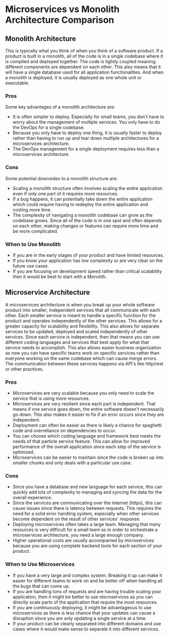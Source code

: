 # Microservices vs Monolith Architecture Comparison

## Monolith Architecture

This is typically what you think of when you think of a software product. If a product is built in a monolith, all of the code is in a single codebase where it is compiled and deployed together. The code is tightly coupled meaning different components are dependent on each other. This also means that it will have a single database used for all application functionalities. And when a monolith is deployed, it is usually deployed as one whole unit or executable.

### Pros

Some key advantages of a monolith architecture are:

- It is often simpler to deploy. Especially for small teams, you don't have to worry about the management of multiple services. You only have to do the DevOps for a single codebase.
- Because you only have to deploy one thing, it is usually faster to deploy rather than having to run up and tear down multiple architectures for a microservices architecture.
- The DevOps management for a single deployment requires less than a microservices architecture.

### Cons

Some potential downsides to a monolith structure are:

- Scaling a monolith structure often involves scaling the entire application even if only one part of it requires more resources.
- If a bug happens, it can potentially take down the entire application which could require having to redeploy the entire application and costing more time.
- The complexity of navigating a monolith codebase can grow as the codebase grows. Since all of the code is in one spot and often depends on each other, making changes or features can require more time and be more complicated.

### When to Use Monolith

- If you are in the early stages of your product and have limited resources.
- If you know your application has low complexity or are very clear on the future use cases.
- If you are focusing on development speed rather than critical scalability then it would be best to start with a Monolith.

## Microservice Architecture

A microservices architecture is when you break up your whole software product into smaller, independent services that all communicate with each other. Each smaller service is meant to handle a specific function for the product and operates independently of the other services. This allows for a greater capacity for scalability and flexibility. This also allows for separate services to be updated, deployed and scaled independently of other services. Since each service is independent, then that means you can use different coding languages and services that best apply for what that service needs to accomplish. This also allows easier business organization as now you can have specific teams work on specific services rather than everyone working on the same codebase which can cause merge errors. The communication between these services happens via API's like http/rest or other practices.

### Pros

- Microservices are very scalable because you only need to scale the service that is using more resources.
- Microservices are very resilient since each part is independent. That means if one service goes down, the entire software doesn't necessarily go down. This also makes it easier to fix if an error occurs since they are independent.
- Deployment can often be easier as there is likely a chance for spaghetti code and overreliance on dependencies to occur.
- You can choose which coding language and framework best meets the needs of that particle service feature. This can allow for improved performance of the overall application since each step of the service is optimized.
- Microservices can be easier to maintain since the code is broken up into smaller chunks and only deals with a particular use case.

### Cons

- Since you have a database and new language for each service, this can quickly add lots of complexity to managing and syncing the data for the overall experience.
- Since the services are communicating over the internet (https), this can cause issues since there is latency between requests. This requires the need for a solid error handling system, especially when other services become dependent on the result of other services' response.
- Deploying microservices often takes a large team. Managing that many resources is very difficult for a small team so in order to orchestrate a microservices architecture, you need a large enough company.
- Higher operational costs are usually accompanied by microservices because you are using complete backend tools for each section of your product.

### When to Use Microservices

- If you have a very large and complex system. Breaking it up can make it easier for different teams to work on and be better off when handling all the bugs that can come up.
- If you are handling tons of requests and are having trouble scaling your application, then it might be better to use microservices as you can directly scale parts of the application that require the most resources.
- If you are continuously deploying, it might be advantageous to use microservices as there is less chance that your updates can cause a disruption since you are only updating a single service at a time.
- If your product can be clearly separated into different domains and use cases where it would make sense to separate it into different services.
